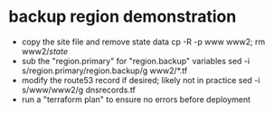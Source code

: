 # backup region demonstration
- copy the site file and remove state data
cp -R -p www www2; rm www2/*state*
- sub the "region.primary" for "region.backup" variables
sed -i s/region.primary/region.backup/g www2/*.tf
- modify the route53 record if desired; likely not in practice
sed -i s/www/www2/g dnsrecords.tf
- run a "terraform plan" to ensure no errors before deployment
